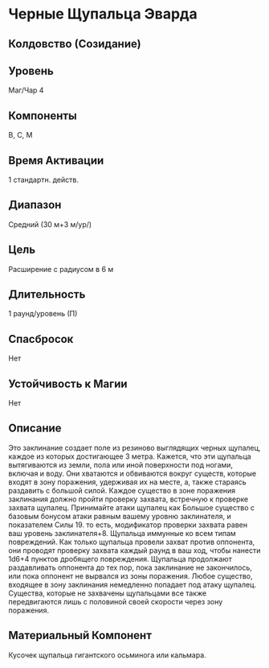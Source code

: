 # Черные Щупальца Эварда
## Колдовство (Созидание)
## Уровень
Маг/Чар 4
## Компоненты
В, С, М
## Время Активации
1 стандартн. действ.
## Диапазон
Средний (30 м+3 м/ур/)
## Цель
Расширение с радиусом в 6 м
## Длительность
1 раунд/уровень (П)
## Спасбросок
Нет
## Устойчивость к Магии
Нет 
## Описание
Это заклинание создает поле из резиново выглядящих черных щупалец, каждое из которых достигающее 3 метра. Кажется, что эти щупальца вытягиваются из земли, пола или иной поверхности под ногами, включая и воду. Они хватаются и обвиваются вокруг существ, которые входят в зону поражения, удерживая их на месте, а, также стараясь раздавить с большой силой. Каждое существо в зоне поражения заклинания должно пройти проверку захвата, встречную к проверке захвата щупалец. Принимайте атаки щупалец как Большое существо с базовым бонусом атаки равным вашему уровню заклинателя, и показателем Силы 19. то есть, модификатор проверки захвата равен ваш уровень заклинателя+8. Щупальца иммунные ко всем типам повреждений. Как только щупальца провели захват против оппонента, они проводят проверку захвата каждый раунд в ваш ход, чтобы нанести 1d6+4 пунктов дробящего повреждения. Щупальца продолжают раздавливать оппонента до тех пор, пока заклинание не закончилось, или пока оппонент не вырвался из зоны поражения. Любое существо, входящее в зону заклинания немедленно попадает под атаку щупалец. Существа, которые не захвачены щупальцами все также передвигаются лишь с половиной своей скорости через зону поражения.
## Материальный Компонент
Кусочек щупальца гигантского осьминога или кальмара.